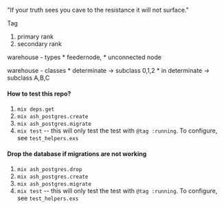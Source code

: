 "If your truth sees you cave to the resistance it will not surface."

Tag
1. primary rank
2. secondary rank

warehouse - types
    * feedernode,
    * unconnected node


warehouse - classes
    * determinate -> subclass 0,1,2
    * in determinate -> subclass A,B,C

#### How to test this repo?
1. `mix deps.get `
2. `mix ash_postgres.create`
3. `mix ash_postgres.migrate`
4. `mix test` -- this will only test the test with `@tag :running`. To configure, see `test_helpers.exs`


#### Drop the database if migrations are not working
1. `mix ash_postgres.drop`
2. `mix ash_postgres.create`
3. `mix ash_postgres.migrate`
4. `mix test` -- this will only test the test with `@tag :running`. To configure, see `test_helpers.exs`
